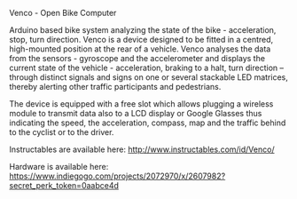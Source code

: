 Venco - Open Bike Computer

Arduino based bike system analyzing the state of the bike - acceleration, stop, turn direction.
Venco is a device designed to be fitted in a centred, high-mounted position at the rear of a vehicle. Venco analyses the data from the sensors -  gyroscope and the accelerometer and displays the current state of the vehicle - acceleration, braking to a halt, turn direction – through distinct signals and signs on one or several stackable LED matrices, thereby alerting other traffic participants and pedestrians.

The device is equipped with a free slot which allows plugging a wireless module to transmit data also to a LCD display or Google Glasses thus indicating the speed, the acceleration, compass, map and the traffic behind to the cyclist or to the driver.

Instructables are available here: http://www.instructables.com/id/Venco/

Hardware is available here: https://www.indiegogo.com/projects/2072970/x/2607982?secret_perk_token=0aabce4d
